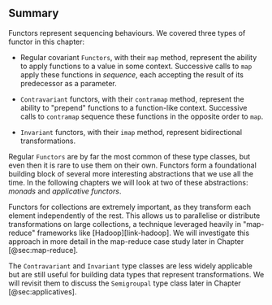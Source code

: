 ## Summary

Functors represent sequencing behaviours.
We covered three types of functor in this chapter:

- Regular covariant `Functors`, with their `map` method,
  represent the ability to apply functions
  to a value in some context.
  Successive calls to `map`
  apply these functions in *sequence*,
  each accepting the result of its predecessor
  as a parameter.

- `Contravariant` functors, with their `contramap` method,
  represent the ability to "prepend" functions
  to a function-like context.
  Successive calls to `contramap`
  sequence these functions in the opposite order to `map`.

- `Invariant` functors, with their `imap` method,
  represent bidirectional transformations.

Regular `Functors` are by far the most common of these type classes,
but even then it is rare to use them on their own.
Functors form a foundational building block of
several more interesting abstractions that we use all the time.
In the following chapters we will look at two of these abstractions:
*monads* and *applicative functors*.

Functors for collections are extremely important, as they transform each element independently of the rest.
This allows us to parallelise or distribute
transformations on large collections,
a technique leveraged heavily in
"map-reduce" frameworks like [Hadoop][link-hadoop].
We will investigate this approach in more detail in the
map-reduce case study later in Chapter [@sec:map-reduce].

The `Contravariant` and `Invariant` type classes
are less widely applicable but are still useful
for building data types that represent transformations.
We will revisit them to discuss the `Semigroupal`
type class later in Chapter [@sec:applicatives].
